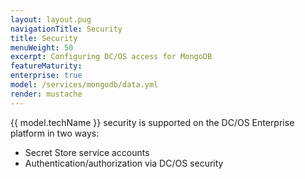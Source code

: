 ```yaml
---
layout: layout.pug
navigationTitle: Security
title: Security
menuWeight: 50
excerpt: Configuring DC/OS access for MongoDB
featureMaturity:
enterprise: true
model: /services/mongodb/data.yml
render: mustache
---
```

{{ model.techName }} security is supported on the DC/OS Enterprise platform in two ways: 
- Secret Store service accounts
- Authentication/authorization via DC/OS security



